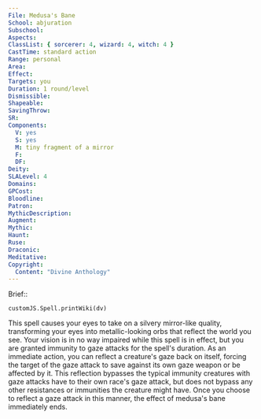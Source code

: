 ```yaml
---
File: Medusa's Bane
School: abjuration
Subschool: 
Aspects: 
ClassList: { sorcerer: 4, wizard: 4, witch: 4 }
CastTime: standard action
Range: personal
Area: 
Effect: 
Targets: you
Duration: 1 round/level
Dismissible: 
Shapeable: 
SavingThrow: 
SR: 
Components:
  V: yes
  S: yes
  M: tiny fragment of a mirror
  F: 
  DF: 
Deity: 
SLALevel: 4
Domains: 
GPCost: 
Bloodline: 
Patron: 
MythicDescription: 
Augment: 
Mythic: 
Haunt: 
Ruse: 
Draconic: 
Meditative: 
Copyright:
  Content: "Divine Anthology"
---
```

Brief:: 

```dataviewjs
customJS.Spell.printWiki(dv)
```

This spell causes your eyes to take on a silvery mirror-like quality, transforming your eyes into metallic-looking orbs that reflect the world you see. Your vision is in no way impaired while this spell is in effect, but you are granted immunity to gaze attacks for the spell's duration. As an immediate action, you can reflect a creature's gaze back on itself, forcing the target of the gaze attack to save against its own gaze weapon or be affected by it. This reflection bypasses the typical immunity creatures with gaze attacks have to their own race's gaze attack, but does not bypass any other resistances or immunities the creature might have. Once you choose to reflect a gaze attack in this manner, the effect of medusa's bane immediately ends.
